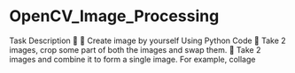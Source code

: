 # OpenCV_Image_Processing

Task Description 📄
📌 Create image by yourself Using Python Code 
📌 Take 2 images, crop some part of both the images and swap them. 
📌 Take 2 images and combine it to form a single image. For example, collage 
